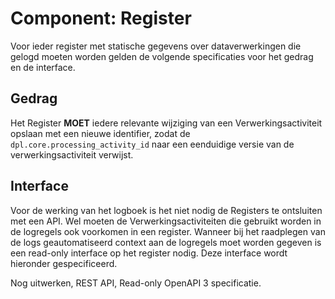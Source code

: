 # Component: Register

Voor ieder register met statische gegevens over dataverwerkingen die gelogd moeten worden gelden de volgende specificaties voor het gedrag en de interface.


## Gedrag

Het Register **MOET** iedere relevante wijziging van een Verwerkingsactiviteit opslaan met een nieuwe identifier, zodat de `dpl.core.processing_activity_id` naar een eenduidige versie van de verwerkingsactiviteit verwijst.


## Interface

Voor de werking van het logboek is het niet nodig de Registers te ontsluiten met een API. Wel moeten de Verwerkingsactiviteiten die gebruikt worden in de logregels ook voorkomen in een register. Wanneer bij het raadplegen van de logs geautomatiseerd context aan de logregels moet worden gegeven is een read-only interface op het register nodig. Deze interface wordt hieronder gespecificeerd.

Nog uitwerken, REST API, Read-only OpenAPI 3 specificatie.
